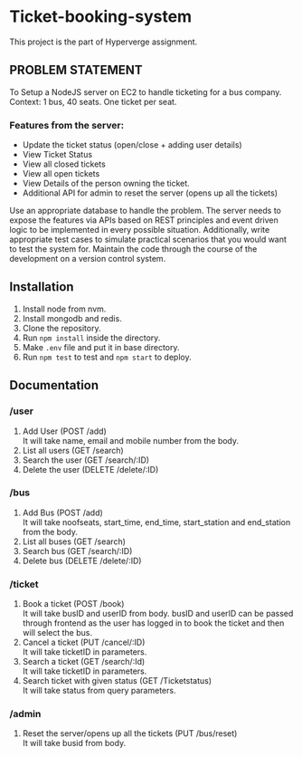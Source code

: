 # Ticket-booking-system
This project is the part of Hyperverge assignment.


## PROBLEM STATEMENT
To Setup a NodeJS server on EC2 to handle ticketing for a bus company.
Context:
1 bus, 40 seats. One ticket per seat.
### Features from the server:
* Update the ticket status (open/close + adding user details)
* View Ticket Status
* View all closed tickets
* View all open tickets
* View Details of the person owning the ticket.
* Additional API for admin to reset the server (opens up all the tickets)

Use an appropriate database to handle the problem. The server needs to expose the features via APIs
based on REST principles and event driven logic to be implemented in every possible situation.
Additionally, write appropriate test cases to simulate practical scenarios that you would want to test the
system for. Maintain the code through the course of the development on a version control system.

## Installation
1. Install node from nvm.
2. Install mongodb and redis.
3. Clone the repository.
4. Run `npm install` inside the directory.
5. Make `.env` file and put it in base directory.
6. Run `npm test` to test and `npm start` to deploy.

## Documentation

### /user
1. Add User (POST /add)<br />
It will take name, email and mobile number from the body.
2. List all users (GET /search)
3. Search the user (GET /search/:ID)
4. Delete the user (DELETE /delete/:ID)

### /bus
1. Add Bus (POST /add) <br />
It will take noofseats, start_time, end_time, start_station and end_station from the body.
2. List all buses (GET /search)
3. Search bus (GET /search/:ID)
4. Delete bus (DELETE /delete/:ID)

### /ticket
1. Book a ticket (POST /book) <br />
It will take busID and userID from body. busID and userID can be passed through frontend as the user has logged in to book the ticket and then will select the bus.
2. Cancel a ticket (PUT /cancel/:ID)<br />
It will take ticketID in parameters.
3. Search a ticket (GET /search/:Id)<br />
It will take ticketID in parameters.
4. Search ticket with given status (GET /Ticketstatus)<br />
It will take status from query parameters.

### /admin
1. Reset the server/opens up all the tickets (PUT /bus/reset)<br />
It will take busid from body.
